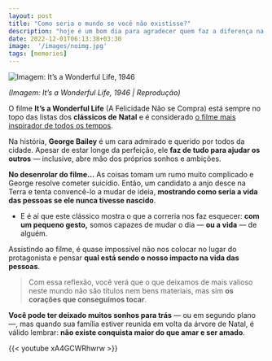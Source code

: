 ```yaml
---
layout: post
title: "Como seria o mundo se você não existisse?"
description: "hoje é um bom dia para agradecer quem faz a diferença na sua vida. mande essa mensagem para uma pessoa especial"
date: 2022-12-01T06:13:38+03:30
image:  '/images/noimg.jpg'
tags: [memories]
---
```


![Imagem: It’s a Wonderful Life, 1946](https://i1.wp.com/imageup.me/images/imagem-it-s-a-wonderful-life-1946.jpeg?resize=400,255)

*(Imagem: It’s a Wonderful Life, 1946 | Reprodução)*

O filme **It’s a Wonderful Life** (A Felicidade Não se Compra) está sempre no topo das listas dos **clássicos de**  **Natal** e é considerado [o filme mais inspirador de todos os tempos](https://pt.wikipedia.org/wiki/Lista_dos_filmes_estadunidenses_mais_inspiradores_segundo_o_American_Film_Institute).

Na história, **George Bailey** é um cara admirado e querido por todos da cidade. Apesar de estar longe da perfeição, ele **faz de tudo para ajudar os outros** — inclusive, abre mão dos próprios sonhos e ambições.

**No desenrolar do filme…** As coisas tomam um rumo muito complicado e George resolve cometer suicídio. Então, um candidato a anjo desce na Terra e tenta convencê-lo a mudar de ideia, **mostrando como seria a vida das pessoas se ele nunca tivesse nascido**.

-   E é aí que este clássico mostra o que a correria nos faz esquecer: **com um pequeno gesto,** somos capazes de mudar o dia — **ou a vida** — de alguém.
    

Assistindo ao filme, é quase impossível não nos colocar no lugar do protagonista e pensar **qual está sendo o nosso impacto na vida das pessoas**.

> Com essa reflexão, você verá que o que deixamos de mais valioso neste mundo não são títulos nem bens materiais, mas sim **os corações que conseguimos tocar**.

**Você pode ter deixado muitos sonhos para trás** — ou em segundo plano —, mas quando sua família estiver reunida em volta da árvore de Natal, é válido lembrar: **não existe conquista maior do que amar e ser amado**.

{{< youtube xA4GCWRhwrw >}}






